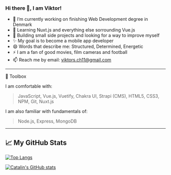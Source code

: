 ### Hi there 👋, I am Viktor!

<!--
**ViktorsLV/ViktorsLV** is a ✨ _special_ ✨ repository because its `README.md` (this file) appears on your GitHub profile.

Here are some ideas to get you started:
-->

- 🔭 I’m currently working on finishing Web Development degree in Denmark
- 🌱 Learning Nuxt.js and everything else sorrounding Vue.js
- 💬 Building small side projects and looking for a way to improve myself
- ✨ My goal is to become a mobile app developer 
- 😄 Words that describe me: Structured, Determined, Energetic
- ⚡ I am a fan of good movies, film cameras and football
- 📫 Reach me by email: viktors.ch11@gmail.com  
--------

🧰 Toolbox

I am comfortable with: 

>JavaScript,
>Vue.js,
>Vuetify,
>Chakra UI,
>Strapi (CMS),
>HTML5,
>CSS3,
>NPM,
>Git,
>Nuxt.js

I am also familiar with fundamentals of:
>Node.js,
>Express,
>MongoDB

--------

## &#x1f4c8; My GitHub Stats

[![Top Langs](https://github-readme-stats.vercel.app/api/top-langs/?username=ViktorsLV&hide=html,css&theme=radical)](https://github.com/anuraghazra/github-readme-stats)

[![Catalin's GitHub stats](https://github-readme-stats.vercel.app/api?username=ViktorsLV&theme=radical)](https://github.com/anuraghazra/github-readme-stats)
